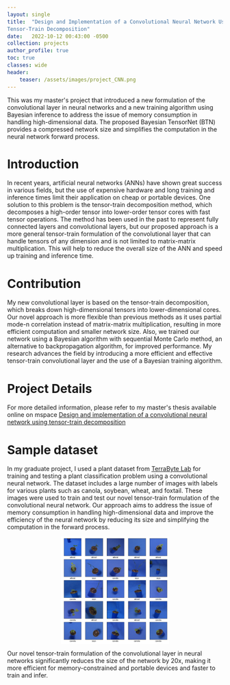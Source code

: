 ```yaml
---
layout: single
title:  "Design and Implementation of a Convolutional Neural Network Using
Tensor-Train Decomposition"
date:   2022-10-12 00:43:00 -0500
collection: projects
author_profile: true
toc: true
classes: wide
header:
    teaser: /assets/images/project_CNN.png
---
```


This was my master's project that introduced a new formulation of the convolutional layer in neural networks and a new training algorithm using Bayesian inference to address the issue of memory consumption in handling high-dimensional data. The proposed Bayesian TensorNet (BTN) provides a compressed network size and simplifies the computation in the neural network forward process.

# Introduction
In recent years, artificial neural networks (ANNs) have shown great success in various fields, but the use of expensive hardware and long training and inference times limit their application on cheap or portable devices. One solution to this problem is the tensor-train decomposition method, which decomposes a high-order tensor into lower-order tensor cores with fast tensor operations. The method has been used in the past to represent fully connected layers and convolutional layers, but our proposed approach is a more general tensor-train formulation of the convolutional layer that can handle tensors of any dimension and is not limited to matrix-matrix multiplication. This will help to reduce the overall size of the ANN and speed up training and inference time.

# Contribution
My new convolutional layer is based on the tensor-train decomposition, which breaks down high-dimensional tensors into lower-dimensional cores. Our novel approach is more flexible than previous methods as it uses partial mode-n correlation instead of matrix-matrix multiplication, resulting in more efficient computation and smaller network size. Also, we trained our network using a Bayesian algorithm with sequential Monte Carlo method, an alternative to backpropagation algorithm, for improved performance. My research advances the field by introducing a more efficient and effective tensor-train convolutional layer and the use of a Bayesian training algorithm.

# Project Details
For more detailed information, please refer to my master's thesis available online on mspace <a href="https://mspace.lib.umanitoba.ca/handle/1993/36582">Design and implementation of a convolutional neural network using tensor-train decomposition</a>

# Sample dataset
In my graduate project, I used a plant dataset from <a href="https://www.acs.uwinnipeg.ca/terrabyte/">TerraByte Lab</a> for training and testing a plant classification problem using a convolutional neural network. The dataset includes a large number of images with labels for various plants such as canola, soybean, wheat, and foxtail. These images were used to train and test our novel tensor-train formulation of the convolutional neural network. Our approach aims to address the issue of memory consumption in handling high-dimensional data and improve the efficiency of the neural network by reducing its size and simplifying the computation in the forward process.
<style>
.center {
  display: block;
  margin-left: auto;
  margin-right: auto;
  min-width: 30%;
  max-width: 50%;
  width: 50vw;
}
</style>
<img class="center" src="/assets/images/project_CNN_data.png" alt="Sample of my training dataset."> 

Our novel tensor-train formulation of the convolutional layer in neural networks significantly reduces the size of the network by 20x, making it more efficient for memory-constrained and portable devices and faster to train and infer.



